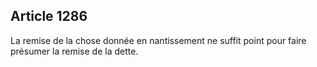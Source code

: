 Article 1286
----
La remise de la chose donnée en nantissement ne suffit point pour faire présumer
la remise de la dette.
